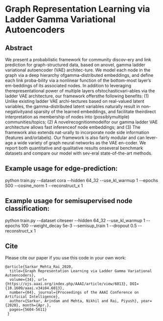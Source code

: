 # Graph Representation Learning via Ladder Gamma Variational Autoencoders

## Abstract
We present a probabilistic framework for community discov-ery and link prediction for graph-structured data, based on anovel, gamma ladder variational autoencoder (VAE) architec-ture. We model each node in the graph via a deep hierarchy ofgamma-distributed embeddings, and define each link proba-bility via a nonlinear function of the bottom-most layer’s em-beddings of its associated nodes. In addition to leveraging therepresentational power of multiple layers ofstochasticvari-ables via the ladder VAE architecture, our framework offersthe following benefits: (1) Unlike existing ladder VAE archi-tectures  based  on  real-valued  latent  variables,  the  gamma-distributed latent variables naturally result in non-negativityand sparsity of the learned embeddings, and facilitate theirdirect interpretation as membership of nodes into (possiblymultiple) communities/topics; (2) A novelrecognitionmodelfor our gamma ladder VAE architecture allows fast inferenceof node embeddings; and (3) The framework also extends nat-urally to incorporate node side information (features and/orlabels). Our framework is also fairly modular and can lever-age a wide variety of graph neural networks as the VAE en-coder. We report both quantitative and qualitative results onseveral benchmark datasets and compare our model with sev-eral state-of-the-art methods.

## Example usage for edge-prediction:
python train.py --dataset cora --hidden 64_32 --use_kl_warmup 1 --epochs 500 --cosine_norm 1 --reconstruct_x 1

## Example usage for semisupervised node classification:
python train.py --dataset citeseer --hidden 64_32 --use_kl_warmup 1 --epochs 100  --weight_decay 5e-3 --semisup_train 1 --dropout 0.5 --reconstruct_x 1

## Cite

Please cite our paper if you use this code in your own work:

```
@article{Sarkar_Mehta_Rai_2020, 
  title={Graph Representation Learning via Ladder Gamma Variational Autoencoders}, 
  volume={34}, url={https://ojs.aaai.org/index.php/AAAI/article/view/6013}, DOI={10.1609/aaai.v34i04.6013}, 
  number={04}, journal={Proceedings of the AAAI Conference on Artificial Intelligence}, 
  author={Sarkar, Arindam and Mehta, Nikhil and Rai, Piyush}, year={2020}, month={Apr.}, 
  pages={5604-5611} 
 }
```
